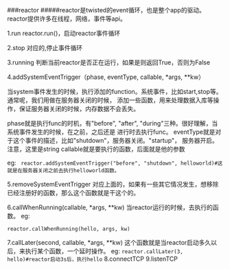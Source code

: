 ###reactor
#####reactor是twisted的event循环，也是整个app的驱动。reactor提供许多在线程，网络，事件等api。

1.run
  reactor.run()，启动reactor事件循环
  
2.stop
  对应的,停止事件循环
  
3.running
  判断当前reactor是否正在运行，如果是则返回True，否则为False
  
4.addSystemEventTrigger（phase, eventType, callable, *args, **kw）

  当system事件发生的时候，执行添加的function。系统事件，比如start,stop等。通常呢，我们用做在服务器关闭的时候，
  添加一些函数，用来处理数据入库等操作，保证服务器关闭的时候，内存数据不会丢失。
  
  phase就是执行func的时机，有"before", "after", "during"三种。很好理解，当系统事件发生的时候，在之前，之后还是
  进行时去执行func。
  eventType就是对于这个事件的描述，比如"shutdown"，服务器关闭。"startup"， 服务器开启。注意，这里是string
  callable就是要执行的函数，后面就是他的参数
  
  eg:
     ``` 
     reactor.addSystemEventTrigger("before", "shutdown", helloworld)#这就是在服务器关闭之前去执行helloworld函数。
     ```
 
5.removeSystemEventTrigger
  对应上面的，如果有一些其它情况发生，想移除已经注册好的函数，那么这个函数就是干这个的。

6.callWhenRunning(callable, *args, **kw)
  当reactor运行的时候，去执行的函数。
  eg:
   ``` 
   reactor.callWhenRunning(hello, args, kw)
   ```
7.callLater(second, callable, *args, **kw)
  这个函数就是当reactor启动多久以后，来执行某个函数，一个延时操作。
  eg:
    ```
    reactor.callLater(3, hello)#reactor启动3s后，执行hello
    ```
8.connectTCP
9.listenTCP